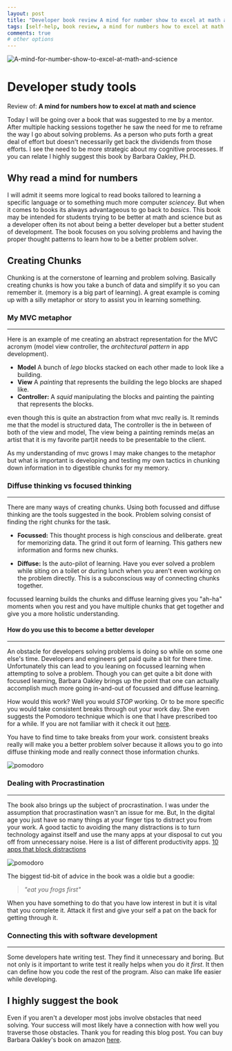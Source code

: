 ```yaml
---
layout: post
title: "Developer book review A mind for number show to excel at math and science"
tags: [self-help, book review, a mind for numbers how to excel at math and science]
comments: true
# other options
---
```


![A-mind-for-number-show-to-excel-at-math-and-science](https://images-na.ssl-images-amazon.com/images/I/41WK-w2fOlL._SX331_BO1,204,203,200_.jpg)

# Developer study tools
Review of: **A mind for numbers how to excel at math and science**

Today I will be going over a book that was suggested to me by a mentor. After multiple hacking sessions together he saw the need for me to reframe the way I go about solving problems. As a person who puts forth a great deal of effort but doesn't necessarily get back the dividends from those efforts. I see the need to be more strategic about my cognitive processes. If you can relate I highly suggest this book by Barbara Oakley, PH.D.

## Why read a mind for numbers
I will admit it seems more logical to read books tailored to learning a specific language or to something much more computer _sciencey_. But when it comes to books its always advantageous to go back to *basics*. This book may be intended for students trying to be better at math and science but as a developer often its not about being a better developer but a better student of development. The book focuses on you solving problems and having the proper thought patterns to learn how to be a better problem solver.

## Creating Chunks
Chunking is at the cornerstone of learning and problem solving. Basically creating chunks is how you take a bunch of data and simplify it so you can remember it. (memory is a big part of learning). A great example is coming up with a silly metaphor or story to assist you in learning something.

### My MVC metaphor
____
Here is an example of me creating an abstract representation for the MVC acronym (model view controller, the _architectural pattern_ in app development).

* **Model** A bunch of _lego_ blocks stacked on each other made to look like a building.
* **View** A _painting_ that represents the building the lego blocks are shaped like.  
* **Controller:** A _squid_ manipulating the blocks and painting the painting that represents the blocks.

even though this is quite an abstraction from what mvc really is. It reminds me that the model is structured data, The controller is the in between of both of the view and model, The view being a painting reminds me(as an artist that it is my favorite part)it needs to be presentable to the client.

As my understanding of mvc grows I may make changes to the metaphor but what is important is developing and testing my own tactics in chunking down information in to digestible chunks for my memory.

### Diffuse thinking vs focused thinking
_____
There are many ways of creating chunks. Using both focussed and diffuse thinking are the tools suggested in the book. Problem solving consist of finding the right chunks for the task.
  * **Focussed:**
  This thought process is high conscious and deliberate. great for memorizing data. The grind it out form of learning. This gathers new information and forms new chunks.

  * **Diffuse:**
  Is the auto-pilot of learning. Have you ever solved a problem while siting on a toilet or during lunch when you aren't even working on the problem directly. This is a subconscious way of connecting chunks together.

focussed learning builds the chunks and diffuse learning gives you "ah-ha" moments when you rest and you have multiple chunks that get together and give you a more holistic understanding.

#### How do you use this to become a better developer
_____
An obstacle for developers solving problems is doing so while on some one else's time. Developers and engineers get paid quite a bit for there time. Unfortunately this can lead to you leaning on focussed learning when attempting to solve a problem. Though you can get quite a bit done with focused learning, Barbara Oakley brings up the point that one can actually accomplish much more going in-and-out of focussed and diffuse learning.

How would this work? Well you would _STOP_ working. Or to be more specific you would take
 consistent breaks through out your work day. She even suggests the Pomodoro technique which is one that I have prescribed too for a while. If you are not familiar with it check it out [here](https://www.focusboosterapp.com/the-pomodoro-technique).

 You have to find time to take breaks from your work. consistent breaks really will make you a better problem solver because it allows you to go into diffuse thinking mode and really connect those information chunks.

![pomodoro](http://letsbehumanbeings.typepad.com/.a/6a00d83454b21e69e2017743ac59f5970d-350wi)
### Dealing with Procrastination  
___
The book also brings up the subject of procrastination. I was under the assumption that procrastination wasn't an issue for me. But, In the digital age you just have so many things at your finger tips to distract you from your work. A good tactic to avoiding the many distractions is to turn technology against itself and use the many apps at your disposal to cut you off from unnecessary noise. Here is a list of different productivity apps. [10 apps that block distractions](https://wallstreetinsanity.com/10-apps-that-block-distractions/)

![pomodoro](https://www.swflbusinessmag.com/wp-content/uploads/2018/03/Eat_that_Frog.jpg)

The biggest tid-bit of advice in the book was a oldie but a goodie:

> _"eat you frogs first"_

When you have something to do that you have low interest in but it is vital that you complete it. Attack it first and give your self a pat on the back for getting through it.

### Connecting this with software development
___
Some developers hate writing test. They find it unnecessary and boring. But not only is it important to write test it really helps when you do it _first_. It then can define how you code the rest of the program. Also can make life easier while developing.

## I highly suggest the book

Even if you aren't a developer most jobs involve obstacles that need solving. Your success will most likely have a connection with how well you traverse those obstacles. Thank you for reading this blog post. You can buy Barbara Oakley's book on amazon [here](https://www.amazon.com/Mind-Numbers-Science-Flunked-Algebra/dp/039916524X/ref=sr_1_2?crid=1UQWRO9PEKVJX&keywords=a+mind+for+numbers&qid=1556203530&s=gateway&sprefix=a+mind+for%2Caps%2C147&sr=8-2).
